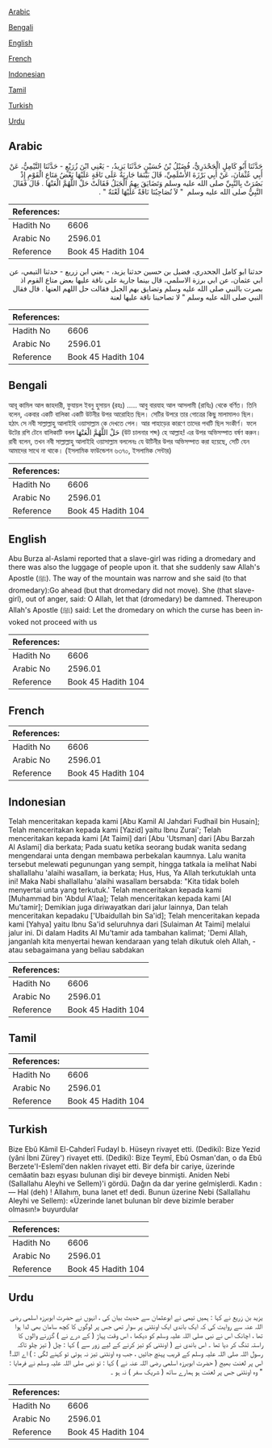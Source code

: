 [Arabic](#arabic)

[Bengali](#bengali)

[English](#english)

[French](#french)

[Indonesian](#indonesian)

[Tamil](#tamil)

[Turkish](#turkish)

[Urdu](#urdu)

## Arabic


<div dir="rtl" lang="ar" style={{fontSize:'larger',backgroundColor:'#f8f9fa',padding:20}}>
حَدَّثَنَا أَبُو كَامِلٍ الْجَحْدَرِيُّ، فُضَيْلُ بْنُ حُسَيْنٍ حَدَّثَنَا يَزِيدُ، - يَعْنِي ابْنَ زُرَيْعٍ - حَدَّثَنَا التَّيْمِيُّ، عَنْ أَبِي عُثْمَانَ، عَنْ أَبِي بَرْزَةَ الأَسْلَمِيِّ، قَالَ بَيْنَمَا جَارِيَةٌ عَلَى نَاقَةٍ عَلَيْهَا بَعْضُ مَتَاعِ الْقَوْمِ إِذْ بَصُرَتْ بِالنَّبِيِّ صلى الله عليه وسلم وَتَضَايَقَ بِهِمُ الْجَبَلُ فَقَالَتْ حَلْ اللَّهُمَّ الْعَنْهَا ‏.‏ قَالَ فَقَالَ النَّبِيُّ صلى الله عليه وسلم ‏ "‏ لاَ تُصَاحِبُنَا نَاقَةٌ عَلَيْهَا لَعْنَةٌ ‏"‏ ‏.‏
</div>
<div style={{backgroundColor:'#f8f9fa',padding:20, marginBottom: 10}}><table> <thead> <tr> <th>References:</th> <th></th> </tr> </thead> <tbody><tr><td>Hadith No</td><td>6606</td></tr><tr><td>Arabic No</td><td>2596.01</td></tr><tr><td>Reference</td><td>Book 45 Hadith 104</td></tr></tbody></table></div>


<div dir="rtl" lang="ar" style={{fontSize:'larger',backgroundColor:'#f8f9fa',padding:20}}>
حدثنا ابو كامل الجحدري، فضيل بن حسين حدثنا يزيد، - يعني ابن زريع - حدثنا التيمي، عن ابي عثمان، عن ابي برزة الاسلمي، قال بينما جارية على ناقة عليها بعض متاع القوم اذ بصرت بالنبي صلى الله عليه وسلم وتضايق بهم الجبل فقالت حل اللهم العنها . قال فقال النبي صلى الله عليه وسلم " لا تصاحبنا ناقة عليها لعنة
</div>
<div style={{backgroundColor:'#f8f9fa',padding:20, marginBottom: 10}}><table> <thead> <tr> <th>References:</th> <th></th> </tr> </thead> <tbody><tr><td>Hadith No</td><td>6606</td></tr><tr><td>Arabic No</td><td>2596.01</td></tr><tr><td>Reference</td><td>Book 45 Hadith 104</td></tr></tbody></table></div>

## Bengali


<div dir="ltr" lang="bn" style={{fontSize:'larger',backgroundColor:'#f8f9fa',padding:20}}>
আবূ কামিল আল জাহদারী, ফুযায়ল ইবনু হুসায়ন (রহঃ) ..... আবু বারযাহ আল আসলামী (রাযিঃ) থেকে বর্ণিত। তিনি বলেন, একবার একটি বালিকা একটি উটনীর উপর আরোহিত ছিল। সেটির উপরে তার গোত্রের কিছু মালামালও ছিল। হঠাৎ সে নবী সাল্লাল্লাহু আলাইহি ওয়াসাল্লাম কে দেখতে পেল। আর পাহাড়ের কারণে তাদের পথটি ছিল সংকীর্ণ। ফলে উটের রশি টেনে বালিকাটি বলল حَلْ اللَّهُمَّ الْعَنْهَا (উট চালনার শব্দ) হে আল্লাহ! এর উপর অভিসম্পাত বর্ষণ করুন। রাবী বলেন, তখন নবী সাল্লাল্লাহু আলাইহি ওয়াসাল্লাম বললেনঃ যে উটিনীর উপর অভিসম্পাত করা হয়েছে, সেটি যেন আমাদের সাথে না থাকে। (ইসলামিক ফাউন্ডেশন ৬৩৭০, ইসলামিক সেন্টার)
</div>
<div style={{backgroundColor:'#f8f9fa',padding:20, marginBottom: 10}}><table> <thead> <tr> <th>References:</th> <th></th> </tr> </thead> <tbody><tr><td>Hadith No</td><td>6606</td></tr><tr><td>Arabic No</td><td>2596.01</td></tr><tr><td>Reference</td><td>Book 45 Hadith 104</td></tr></tbody></table></div>

## English


<div dir="ltr" lang="en" style={{fontSize:'larger',backgroundColor:'#f8f9fa',padding:20}}>
Abu Burza al-Aslami reported that a slave-girl was riding a dromedary and there was also the luggage of people upon it. that she suddenly saw Allah's Apostle (ﷺ). The way of the mountain was narrow and she said (to that dromedary):Go ahead (but that dromedary did not move). She (that slave-girl), out of anger, said: O Allah, let that (dromedary) be damned. Thereupon Allah's Apostle (ﷺ) said: Let the dromedary on which the curse has been invoked not proceed with us
</div>
<div style={{backgroundColor:'#f8f9fa',padding:20, marginBottom: 10}}><table> <thead> <tr> <th>References:</th> <th></th> </tr> </thead> <tbody><tr><td>Hadith No</td><td>6606</td></tr><tr><td>Arabic No</td><td>2596.01</td></tr><tr><td>Reference</td><td>Book 45 Hadith 104</td></tr></tbody></table></div>

## French


<div dir="ltr" lang="fr" style={{fontSize:'larger',backgroundColor:'#f8f9fa',padding:20}}>

</div>
<div style={{backgroundColor:'#f8f9fa',padding:20, marginBottom: 10}}><table> <thead> <tr> <th>References:</th> <th></th> </tr> </thead> <tbody><tr><td>Hadith No</td><td>6606</td></tr><tr><td>Arabic No</td><td>2596.01</td></tr><tr><td>Reference</td><td>Book 45 Hadith 104</td></tr></tbody></table></div>

## Indonesian


<div dir="ltr" lang="id" style={{fontSize:'larger',backgroundColor:'#f8f9fa',padding:20}}>
Telah menceritakan kepada kami [Abu Kamil Al Jahdari Fudhail bin Husain]; Telah menceritakan kepada kami [Yazid] yaitu Ibnu Zurai'; Telah menceritakan kepada kami [At Taimi] dari [Abu 'Utsman] dari [Abu Barzah Al Aslami] dia berkata; Pada suatu ketika seorang budak wanita sedang mengendarai unta dengan membawa perbekalan kaumnya. Lalu wanita tersebut melewati pegunungan yang sempit, hingga tatkala ia melihat Nabi shallallahu 'alaihi wasallam, ia berkata; Hus, Hus, Ya Allah terkutuklah unta ini! Maka Nabi shallallahu 'alaihi wasallam bersabda: "Kita tidak boleh menyertai unta yang terkutuk.' Telah menceritakan kepada kami [Muhammad bin 'Abdul A'laa]; Telah menceritakan kepada kami [Al Mu'tamir]; Demikian juga diriwayatkan dari jalur lainnya, Dan telah menceritakan kepadaku ['Ubaidullah bin Sa'id]; Telah menceritakan kepada kami [Yahya] yaitu Ibnu Sa'id seluruhnya dari [Sulaiman At Taimi] melalui jalur ini. Di dalam Hadits Al Mu'tamir ada tambahan kalimat; 'Demi Allah, janganlah kita menyertai hewan kendaraan yang telah dikutuk oleh Allah, -atau sebagaimana yang beliau sabdakan
</div>
<div style={{backgroundColor:'#f8f9fa',padding:20, marginBottom: 10}}><table> <thead> <tr> <th>References:</th> <th></th> </tr> </thead> <tbody><tr><td>Hadith No</td><td>6606</td></tr><tr><td>Arabic No</td><td>2596.01</td></tr><tr><td>Reference</td><td>Book 45 Hadith 104</td></tr></tbody></table></div>

## Tamil


<div dir="ltr" lang="ta" style={{fontSize:'larger',backgroundColor:'#f8f9fa',padding:20}}>

</div>
<div style={{backgroundColor:'#f8f9fa',padding:20, marginBottom: 10}}><table> <thead> <tr> <th>References:</th> <th></th> </tr> </thead> <tbody><tr><td>Hadith No</td><td>6606</td></tr><tr><td>Arabic No</td><td>2596.01</td></tr><tr><td>Reference</td><td>Book 45 Hadith 104</td></tr></tbody></table></div>

## Turkish


<div dir="ltr" lang="tr" style={{fontSize:'larger',backgroundColor:'#f8f9fa',padding:20}}>
Bize Ebû Kâmil El-Cahderî Fudayl b. Hüseyn rivayet etti. (Dediki): Bize Yezid (yâni İbni Zürey') rivayet etti. (Dediki): Bize Teymî, Ebû Osman'dan, o da Ebû Berzete'I-Eslemî'den naklen rivayet etti. Bir defa bir cariye, üzerinde cemâatin bazı eşyası bulunan dişi bir deveye binmişti. Aniden Nebi (Sallallahu Aleyhi ve Sellem)'i gördü. Dağın da dar yerine gelmişlerdi. Kadın : — Hal (deh) ! Allahım, buna lanet et! dedi. Bunun üzerine Nebi (Sallallahu Aleyhi ve Sellem): «Üzerinde lanet bulunan bîr deve bizimle beraber olmasın!» buyurdular
</div>
<div style={{backgroundColor:'#f8f9fa',padding:20, marginBottom: 10}}><table> <thead> <tr> <th>References:</th> <th></th> </tr> </thead> <tbody><tr><td>Hadith No</td><td>6606</td></tr><tr><td>Arabic No</td><td>2596.01</td></tr><tr><td>Reference</td><td>Book 45 Hadith 104</td></tr></tbody></table></div>

## Urdu


<div dir="rtl" lang="ur" style={{fontSize:'larger',backgroundColor:'#f8f9fa',padding:20}}>
یزید بن زریع نے کہا : ہمیں تیمی نے ابوعثمان سے حدیث بیان کی ، انہوں نے حضرت ابوبرزہ اسلمی رضی اللہ عنہ سے روایت کی کہ ایک باندی ایک اونٹنی پر سوار تھی جس پر لوگوں کا کچھ سامان بھی لدا ہوا تھا ، اچانک اس نے نبی صلی اللہ علیہ وسلم کو دیکھا ، اس وقت پہاڑ ( کے درے نے ) گزرنے والوں کا راستہ تنگ کر دیا تھا ۔ اس باندی نے ( اونٹنی کو تیز کرنے کے لیے زور سے ) کہا : چل ( تیز چلو تاکہ رسول اللہ صلی اللہ علیہ وسلم کے قریب پہنچ جائیں ، جب وہ اونٹنی تیز نہ ہوئی تو کہنے لگی : ) اے اللہ! اس پر لعنت بھیج ( حضرت ابوبرزہ اسلمی رضی اللہ عنہ نے ) کہا : تو نبی صلی اللہ علیہ وسلم نے فرمایا : " وہ اونٹنی جس پر لعنت ہو ہمارے ساتھ ( شریک سفر ) نہ ہو ۔
</div>
<div style={{backgroundColor:'#f8f9fa',padding:20, marginBottom: 10}}><table> <thead> <tr> <th>References:</th> <th></th> </tr> </thead> <tbody><tr><td>Hadith No</td><td>6606</td></tr><tr><td>Arabic No</td><td>2596.01</td></tr><tr><td>Reference</td><td>Book 45 Hadith 104</td></tr></tbody></table></div>